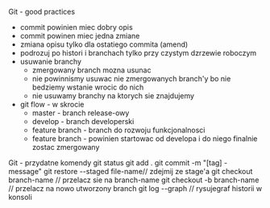 Git - good practices

* commit powinien miec dobry opis
* commit powinen miec jedna zmiane
* zmiana opisu tylko dla ostatiego commita (amend)
* podrozuj po histori i branchach tylko przy czystym dzrzewie roboczym
* usuwanie branchy  
    * zmergowany branch mozna usunac
    * nie powinnismy usuwac nie zmergowanych branch'y bo nie bedziemy wstanie wrocic do nich
    * nie usuwamy branchy na ktorych sie znajdujemy
* git flow - w skrocie
    * master - branch release-owy
    * develop - branch developerski
    * feature branch - branch do rozwoju funkcjonalnosci
    * feature branch - powinien startowac od developa i do niego finalnie zostac zmergowany


Git - przydatne komendy
git status
git add .
git commit -m "[tag] - message"
git restore --staged file-name// zdejmij ze stage'a
git checkout branch-name // przelacz sie na branch-name
git checkout -b branch-name // przelacz na nowo utworzony branch
git log --graph // rysujegraf historii w konsoli
